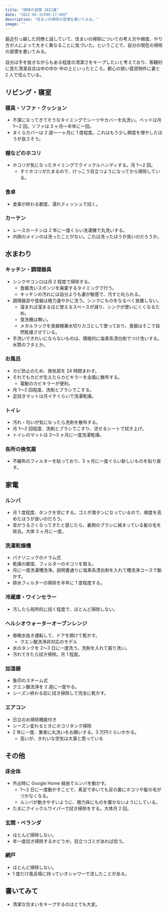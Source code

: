 ```yaml
---
title: "掃除の習慣 2022夏"
date: "2022-05-15T09:17:00Z"
description: "住まいの掃除の習慣を書いてみる。"
image: ""
---
```


最近引っ越した同僚と話していて、住まいの掃除についての考え方や頻度、やり方が人によって大きく異なることに気づいた。ということで、自分の現在の掃除の習慣を書いてみる。

自分は手を抜きながらもある程度の清潔さをキープしたいと考えており、客観的に見た清潔具合は中の中か 中の上といったところ。都心の狭い賃貸物件に妻と 2 人で住んでいる。

## リビング・寝室

### 寝具・ソファ・クッション

- 不潔になってきてそうなタイミングでシーツやカバーを丸洗い。ベッドは月 1〜2 回。ソファは 3 ヶ月〜半年に一回。
- まくらカバーは 2 週〜一ヶ月に 1 度程度。これはもう少し頻度を増やしたほうが良さそう。

### 棚などのホコリ

- ホコリが気になったタイミングでクイックルハンディする。月 1〜2 回。
  - すぐホコリがたまるので、けっこう目立つようになってから掃除している。

### 食卓

- 食事が終わる都度、濡れティッシュで拭く。

### カーテン

- レースカーテンは 2 年に一度くらい洗濯機で丸洗いする。
- 内側のメインのは洗ったことがない。これは洗ったほうが良いのだろうか。

## 水まわり

### キッチン・調理器具

- シンクやコンロは月 2 程度で掃除する。
  - 食器洗いスポンジを廃棄するタイミングで行う。
  - キッチンの汚れには自分よりも妻が敏感で、汚すと叱られる。
- 調理器具や食器は極力速やかに洗う。シンクにものをなるべく放置しない。
  - 溜まれば溜まるほど使えるスペースが減り、シンクが使いにくくなるため。
  - 食洗機は無い。
  - メタルラックを食器棚兼水切りカゴとして使っており、食器はそこで自然乾燥させている。
- 手洗いできれいにならないものは、積極的に塩素系漂白剤でつけ洗いする。水筒のフタとか。

### お風呂

- カビ防止のため、換気扇を 24 時間まわす。
- それでもカビが生えたらカビキラーを全面に散布する。
  - 電動のカビキラーが便利。
- 月 1〜2 回程度、洗剤とブラシでこする。
- 足拭きマットは月イチぐらいで洗濯乾燥。

### トイレ

- 汚れ・匂いが気になったら洗剤を散布する。
- 月 1〜2 回程度、洗剤とブラシでこすり、流せるシートで拭き上げ。
- トイレのマットは 2〜3 ヶ月に一度洗濯乾燥。

### 各所の換気扇

- 不織布のフィルターを貼っており、3 ヶ月に一度ぐらい新しいものを貼り直す。

## 家電

### ルンバ

- 月 1 度程度、タンクを空にする。ゴミが満タンになっているので、頻度を高めたほうが良いのだろう。
- 音がうるさくなってきたと感じたら、裏側のブラシに絡まっている髪の毛を除去。大体 3 ヶ月に一度。

### 洗濯乾燥機

- パナソニックのドラム式
- 乾燥の都度、フィルターのホコリを取る。
- 月に一度洗濯槽洗浄。説明書通りに塩素系漂白剤を入れて槽洗浄コースで動かす。
- 排水フィルターの掃除を半年に 1 度程度する。

### 冷蔵庫・ワインセラー

- 汚したら局所的に拭く程度で、ほとんど掃除しない。

### ヘルシオウォーターオーブンレンジ

- 毎晩水抜き運転して、ドアを開けて乾かす。
  - クエン酸洗浄非対応のモデル
- 水のタンクを 2〜3 日に一度洗う。洗剤を入れて振り洗い。
- 汚れてきたら拭き掃除。月 1 程度。

### 加湿器

- 象印のスチーム式
- クエン酸洗浄を 2 週に一度やる。
- シーズン終わる前に拭き掃除して完全に乾かす。

### エアコン

- 日立のお掃除機能付き
- シーズン変わるときにホコリタンク掃除
- 2 年に一度、業者に丸洗いをお願いする。3 万円ぐらいかかる。
  - 高いが、きれいな空気は大事と思っている

## その他

### 床全体

- 外出時に Google Home 経由でルンバを動かす。
  - 1〜2 日に一度動かすことで、素足で歩いても足の裏にホコリや髪の毛がつかなくなる。
  - ルンバが動きやすいように、極力床にものを置かないようにしている。
- たまにクイックルワイパーで拭き掃除をする。大体月 2 回。

### 玄関・ベランダ

- ほとんど掃除しない。
- 年一度拭き掃除するかどうか。目立つゴミがあれば拾う。

### 網戸

- ほとんど掃除しない。
- 1 度だけ風呂場に持っていきシャワーで流したことがある。

## 書いてみて

- 清潔な住まいをキープするのはとても大変。
